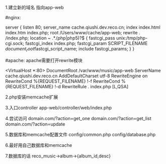 1.建立新的域名 指向app-web

#nginx:


server {
        listen       80;
        server_name cache.qiushi.dev.reco.cn;
        index index.html index.htm index.php;
        root  /Users/www/cache/app-web;
        rewrite . /index.php;
        location ~ .*\.(php|php5)?$ {
            fastcgi_pass   unix:/tmp/php-cgi.sock;
            fastcgi_index  index.php;
            fastcgi_param  SCRIPT_FILENAME   $document_root$fastcgi_script_name;
            include        fastcgi_params;
        }
}


#apache:
apache需要打开rewrite模块

<VirtualHost *:80>
    DocumentRoot /var/www/music/app-web
    ServerName cache.qiushi.dev.reco.cn
    <Location />
        AddDefaultCharset utf-8
        RewriteEngine on
        RewriteCond %{REQUEST_FILENAME} !-f
        RewriteCond %{REQUEST_FILENAME} !-d
        RewriteRule . index.php [L,QSA]
    </Location>
</VirtualHost>

2.php安装memcache扩展

3.入口controller
app-web/controller/web/index.php

4.尝试访问
domain.com/?action=get_one
domain.com/?action=get_list
domain.com/?action=update



5.数据库和memcache配置文件
config/common.php
config/database.php


6.最好用自己数据库和memcache

7.数据库的话
reco_music->album->{album_id,desc}

